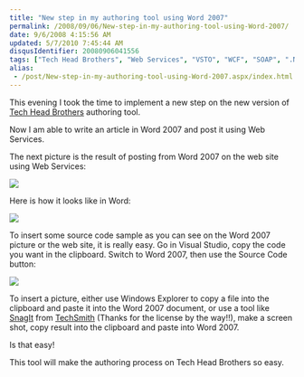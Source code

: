```yaml
---
title: "New step in my authoring tool using Word 2007"
permalink: /2008/09/06/New-step-in-my-authoring-tool-using-Word-2007/
date: 9/6/2008 4:15:56 AM
updated: 5/7/2010 7:45:44 AM
disqusIdentifier: 20080906041556
tags: ["Tech Head Brothers", "Web Services", "VSTO", "WCF", "SOAP", ".NET Framework 3.5", "Office 2007", "Open XML", "WordML"]
alias:
 - /post/New-step-in-my-authoring-tool-using-Word-2007.aspx/index.html
---
```

This evening I took the time to implement a new step on the new version of [Tech Head Brothers](http://www.techheadbrothers.com/) authoring tool.

Now I am able to write an article in Word 2007 and post it using Web Services.
<!-- more -->

The next picture is the result of posting from Word 2007 on the web site using Web Services:

![](http://farm4.static.flickr.com/3111/2831423084_1db228a2e3_o.png)

Here is how it looks like in Word:

![](http://farm4.static.flickr.com/3228/2831435936_b79f366ba7_o.png) 

To insert some source code sample as you can see on the Word 2007 picture or the web site, it is really easy. Go in Visual Studio, copy the code you want in the clipboard. Switch to Word 2007, then use the Source Code button:

![](http://farm4.static.flickr.com/3283/2830607299_f9316c7694_o.png) 

To insert a picture, either use Windows Explorer to copy a file into the clipboard and paste it into the Word 2007 document, or use a tool like [SnagIt](http://www.techsmith.com/screen-capture.asp) from [TechSmith](http://www.techsmith.com/) (Thanks for the license by the way!!), make a screen shot, copy result into the clipboard and paste into Word 2007.

Is that easy!

This tool will make the authoring process on Tech Head Brothers so easy.

